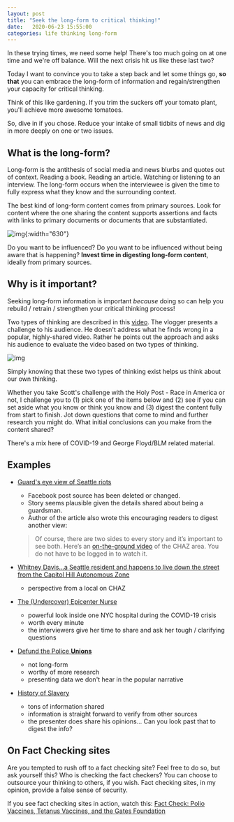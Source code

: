 ```yaml
---
layout: post
title: "Seek the long-form to critical thinking!"
date:   2020-06-23 15:55:00
categories: life thinking long-form
---
```


In these trying times, we need some help!  There's too much going on at one time and we're off balance.  Will the next crisis hit us like these last two?

Today I want to convince you to take a step back and let some things go, **so that** you can embrace the long-form of information and regain/strengthen your capacity for critical thinking.

Think of this like gardening.  If you trim the suckers off your tomato plant, you'll achieve more awesome tomatoes.  

So, dive in if you chose.  Reduce your intake of small tidbits of news and dig in more deeply on one or two issues.

## What is the long-form?

Long-form is the antithesis of social media and news blurbs and quotes out of context.  Reading a book.  Reading an article.  Watching or listening to an interview.  The long-form occurs when the interviewee is given the time to fully express what they know and the surrounding context.  

The best kind of long-form content comes from primary sources.  Look for content where the one sharing the content supports assertions and facts with links to primary documents or documents that are substantiated.

![img](https://www.businessblogshub.com/wp-content/uploads/2019/03/restaurant.jpeg){:width="630"}

Do you want to be influenced?  Do you want to be influenced without being aware that is happening?  **Invest time in digesting long-form content**, ideally from primary sources.  

## Why is it important?

Seeking long-form information is important _because_ doing so can help you rebuild / retrain / strengthen your critical thinking process!

Two types of thinking are described in this [video](https://www.facebook.com/DelawareBible/videos/3335533919813759/?vh=e&d=n).  The vlogger presents a challenge to his audience.  He doesn't address what he finds wrong in a popular, highly-shared video.  Rather he points out the approach and asks his audience to evaluate the video based on two types of thinking.

![img](https://64wns2x8iid30oee92to0f91-wpengine.netdna-ssl.com/wp-content/uploads/2011/05/topdown3.png)

Simply knowing that these two types of thinking exist helps us think about our own thinking.

Whether you take Scott's challenge with the Holy Post - Race in America or not, I challenge you to (1) pick one of the items below and (2) see if you can set aside what you know or think you know and (3) digest the content fully from start to finish.  Jot down questions that come to mind and further research you might do.  What initial conclusions can you make from the content shared?

There's a mix here of COVID-19 and George Floyd/BLM related material.

## Examples

- [Guard's eye view of Seattle riots](https://www.theorganicprepper.com/truth-seattle-riot/)  
	- Facebook post source has been deleted or changed.
	- Story seems plausible given the details shared about being a guardsman.
	- Author of the article also wrote this encouraging readers to digest another view:

	> Of course, there are two sides to every story and it’s important to see both. Here’s an [on-the-ground video](https://www.facebook.com/tracy.klinkroth/videos/10158529888828454/?hc_location=ufi) of the CHAZ area. You do not have to be logged in to watch it.

- [Whitney Davis...a Seattle resident and happens to live down the street from the Capitol Hill Autonomous Zone](https://overcast.fm/+ViVNWpUV0/1:13:30)
	- perspective from a local on CHAZ

- [The (Undercover) Epicenter Nurse](https://youtu.be/UIDsKdeFOmQ)
	- powerful look inside one NYC hospital during the COVID-19 crisis 
	- worth every minute
	- the interviewers give her time to share and ask her tough / clarifying questions

- [Defund the Police **Unions**](https://www.youtube.com/watch?v=S23DiBIHw1g)
   - not long-form
   - worthy of more research
   - presenting data we don't hear in the popular narrative

- [History of Slavery](https://youtu.be/31E1gHowYcA)
	- tons of information shared
	- information is straight forward to verify from other sources
	- the presenter does share his opinions...  Can you look past that to digest the info?

## On Fact Checking sites

Are you tempted to rush off to a fact checking site?  Feel free to do so, but ask yourself this?  Who is checking the fact checkers?  You can choose to outsource your thinking to others, if you wish.  Fact checking sites, in my opinion, provide a false sense of security.  

If you see fact checking sites in action, watch this:  [Fact Check: Polio Vaccines, Tetanus Vaccines, and the Gates Foundation](https://youtu.be/HaHuTNh8fAo)
